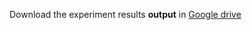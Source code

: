 Download the experiment results **output** in [Google drive](https://drive.google.com/drive/folders/1GjDaLrP_yJsvMXpwY3aov2tzetsqFxZZ?usp=sharing)
